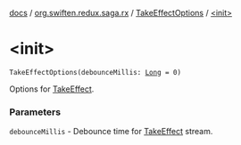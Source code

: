 [docs](../../index.md) / [org.swiften.redux.saga.rx](../index.md) / [TakeEffectOptions](index.md) / [&lt;init&gt;](./-init-.md)

# &lt;init&gt;

`TakeEffectOptions(debounceMillis: `[`Long`](https://kotlinlang.org/api/latest/jvm/stdlib/kotlin/-long/index.html)` = 0)`

Options for [TakeEffect](../-take-effect/index.md).

### Parameters

`debounceMillis` - Debounce time for [TakeEffect](../-take-effect/index.md) stream.